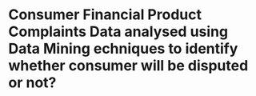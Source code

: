 # Consumer Financial Product Complaints Data analysed using Data Mining echniques to identify whether consumer will be disputed or not?
